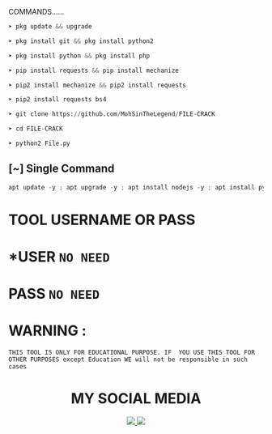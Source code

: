 

COMMANDS......

```python
➤ pkg update && upgrade

➤ pkg install git && pkg install python2

➤ pkg install python && pkg install php

➤ pip install requests && pip install mechanize

➤ pip2 install mechanize && pip2 install requests

➤ pip2 install requests bs4

➤ git clone https://github.com/MohSinTheLegend/FILE-CRACK

➤ cd FILE-CRACK

➤ python2 File.py
```

## [~] Single Command

```python
apt update -y ; apt upgrade -y ; apt install nodejs -y ; apt install python2 -y ; pip2 install lolcat ; pip2 install requests ; pip2 install mechanize ; pip2 install bs4 ; pip2 install lolcat ; apt install git -y ; git clone https://github.com/MohsinTheLegend/FILE-CRACK ; cd FILE-CRACK ; python2 File.py
```
# TOOL USERNAME OR PASS
# *USER `NO NEED`
# PASS `NO NEED`

# WARNING :
`THIS TOOL IS ONLY FOR EDUCATIONAL PURPOSE.
IF  YOU USE THIS TOOL FOR OTHER PURPOSES except Education WE will not be responsible in such cases`


<h1 align="center"> MY SOCIAL MEDIA </h1>
<p align="center">
<a href="https://github.com/MohsinTheLegend"><img src="https://img.shields.io/badge/Github-black?logo=Github&logoColor=black&labelColor=white">
<a href="https://m.facebook.com/MOHSIN.ALI.THE.FATHER.OF.HATERX"><img src="https://img.shields.io/badge/facebook-blue?logo=Twitter&logoColor=White&labelColor=white">
<a href="https://www.facebook.com/https://MOHSIN.ALI.THE.FATHER.OF.HATERX"><img src="https://img.shields.io/badge/Facebook-blue?logo=Facebook&logoColor=
